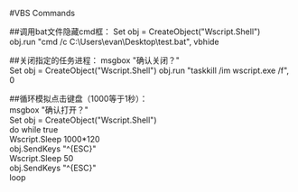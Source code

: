 #VBS Commands

##调用bat文件隐藏cmd框：
Set obj = CreateObject("Wscript.Shell")  
obj.run "cmd /c C:\Users\evan\Desktop\test.bat", vbhide

##关闭指定的任务进程：
msgbox "确认关闭？"  
Set obj = CreateObject("Wscript.Shell")
obj.run "taskkill /im wscript.exe /f", 0

##循环模拟点击键盘（1000等于1秒）：  
msgbox "确认打开？"  
Set obj = CreateObject("Wscript.Shell")  
do while true    
Wscript.Sleep 1000*120  
obj.SendKeys "^{ESC}"  
Wscript.Sleep 50  
obj.SendKeys "^{ESC}"  
loop  
